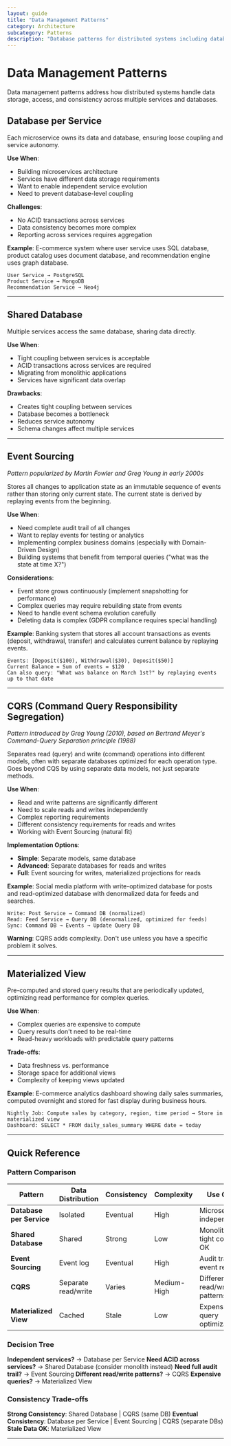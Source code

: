 ```yaml
---
layout: guide
title: "Data Management Patterns"
category: Architecture
subcategory: Patterns
description: "Database patterns for distributed systems including database-per-service, CQRS, event sourcing, saga pattern, and handling data consistency challenges."
---
```


# Data Management Patterns

Data management patterns address how distributed systems handle data storage, access, and consistency across multiple services and databases.

## Database per Service

Each microservice owns its data and database, ensuring loose coupling and service autonomy.

**Use When**:
- Building microservices architecture
- Services have different data storage requirements
- Want to enable independent service evolution
- Need to prevent database-level coupling

**Challenges**:
- No ACID transactions across services
- Data consistency becomes more complex
- Reporting across services requires aggregation

**Example**: E-commerce system where user service uses SQL database, product catalog uses document database, and recommendation engine uses graph database.

```
User Service → PostgreSQL
Product Service → MongoDB
Recommendation Service → Neo4j
```

---

## Shared Database

Multiple services access the same database, sharing data directly.

**Use When**:
- Tight coupling between services is acceptable
- ACID transactions across services are required
- Migrating from monolithic applications
- Services have significant data overlap

**Drawbacks**:
- Creates tight coupling between services
- Database becomes a bottleneck
- Reduces service autonomy
- Schema changes affect multiple services

---

## Event Sourcing

*Pattern popularized by Martin Fowler and Greg Young in early 2000s*

Stores all changes to application state as an immutable sequence of events rather than storing only current state. The current state is derived by replaying events from the beginning.

**Use When**:
- Need complete audit trail of all changes
- Want to replay events for testing or analytics
- Implementing complex business domains (especially with Domain-Driven Design)
- Building systems that benefit from temporal queries ("what was the state at time X?")

**Considerations**:
- Event store grows continuously (implement snapshotting for performance)
- Complex queries may require rebuilding state from events
- Need to handle event schema evolution carefully
- Deleting data is complex (GDPR compliance requires special handling)

**Example**: Banking system that stores all account transactions as events (deposit, withdrawal, transfer) and calculates current balance by replaying events.

```
Events: [Deposit($100), Withdrawal($30), Deposit($50)]
Current Balance = Sum of events = $120
Can also query: "What was balance on March 1st?" by replaying events up to that date
```

---

## CQRS (Command Query Responsibility Segregation)

*Pattern introduced by Greg Young (2010), based on Bertrand Meyer's Command-Query Separation principle (1988)*

Separates read (query) and write (command) operations into different models, often with separate databases optimized for each operation type. Goes beyond CQS by using separate data models, not just separate methods.

**Use When**:
- Read and write patterns are significantly different
- Need to scale reads and writes independently
- Complex reporting requirements
- Different consistency requirements for reads and writes
- Working with Event Sourcing (natural fit)

**Implementation Options**:
- **Simple**: Separate models, same database
- **Advanced**: Separate databases for reads and writes
- **Full**: Event sourcing for writes, materialized projections for reads

**Example**: Social media platform with write-optimized database for posts and read-optimized database with denormalized data for feeds and searches.

```
Write: Post Service → Command DB (normalized)
Read: Feed Service → Query DB (denormalized, optimized for feeds)
Sync: Command DB → Events → Update Query DB
```

**Warning**: CQRS adds complexity. Don't use unless you have a specific problem it solves.

---

## Materialized View

Pre-computed and stored query results that are periodically updated, optimizing read performance for complex queries.

**Use When**:
- Complex queries are expensive to compute
- Query results don't need to be real-time
- Read-heavy workloads with predictable query patterns

**Trade-offs**:
- Data freshness vs. performance
- Storage space for additional views
- Complexity of keeping views updated

**Example**: E-commerce analytics dashboard showing daily sales summaries, computed overnight and stored for fast display during business hours.

```
Nightly Job: Compute sales by category, region, time period → Store in materialized view
Dashboard: SELECT * FROM daily_sales_summary WHERE date = today
```

---

## Quick Reference

### Pattern Comparison

| Pattern | Data Distribution | Consistency | Complexity | Use Case |
|---------|------------------|-------------|------------|----------|
| **Database per Service** | Isolated | Eventual | High | Microservices independence |
| **Shared Database** | Shared | Strong | Low | Monolith or tight coupling OK |
| **Event Sourcing** | Event log | Eventual | High | Audit trail, event replay |
| **CQRS** | Separate read/write | Varies | Medium-High | Different read/write patterns |
| **Materialized View** | Cached | Stale | Low | Expensive query optimization |

### Decision Tree

**Independent services?** → Database per Service
**Need ACID across services?** → Shared Database (consider monolith instead)
**Need full audit trail?** → Event Sourcing
**Different read/write patterns?** → CQRS
**Expensive queries?** → Materialized View

### Consistency Trade-offs

**Strong Consistency**: Shared Database | CQRS (same DB)
**Eventual Consistency**: Database per Service | Event Sourcing | CQRS (separate DBs)
**Stale Data OK**: Materialized View

---
